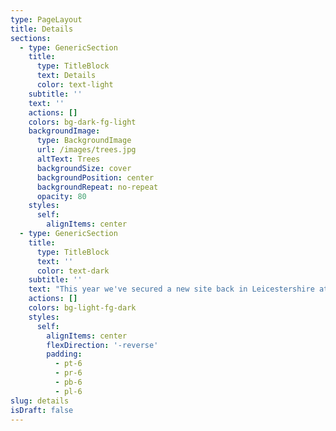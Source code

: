 ```yaml
---
type: PageLayout
title: Details
sections:
  - type: GenericSection
    title:
      type: TitleBlock
      text: Details
      color: text-light
    subtitle: ''
    text: ''
    actions: []
    colors: bg-dark-fg-light
    backgroundImage:
      type: BackgroundImage
      url: /images/trees.jpg
      altText: Trees
      backgroundSize: cover
      backgroundPosition: center
      backgroundRepeat: no-repeat
      opacity: 80
    styles:
      self:
        alignItems: center
  - type: GenericSection
    title:
      type: TitleBlock
      text: ''
      color: text-dark
    subtitle: ''
    text: "This year we've secured a new site back in Leicestershire at Grace Dieu Manor, near Ashby.\_\n\n**The Site**\nThe new site is at a private football academy and includes all of our usual facilities, large camp area, Swimming Pool, Sports Hall and classrooms. Its located a few minutes from Junction 23 of the M1 with hotel accommodation close by.\n\n**Activities**\nWe will be camping in the school grounds and we have a marquee for meals and communal activities, - the marquee is where the main camp activities take place. Full information and programme details will be sent following receipt and acceptance of your booking, nearer the time.\n\nThere is a variety of spiritual, sporting, craft and family activities arranged over the course of the long weekend. There will be time to explore our Camp Theme and plenty of relaxation time.\n\nMorning and evening activities tend to be communal and the afternoons a chance to follow activities of your choice - tennis, football, swimming, Bible studies, walks, crafts etc. In addition we normally have a mix of late night singing and lighter evening entertainment.\n\n**Numbers are limited to around 400 so book early to avoid disappointment.**\n\nChildren who attend Sunday School, CYC & YPGs are welcome to attend.\n\n**Accommodation and catering**\nBring either a tent or a caravan or campervan - in addition we're hoping to be able to use some limited on-site accommodation, although this is still to be confirmed. This is expected to be at a premium and we may need to give priority to those in particular need. Some people find a local guesthouse accommodation more convenient, but you will need to book it early. All meals are provided at camp; groups of people will be rostered to prepare meals to pre-planned menus. Toilet and shower facilities are available.\n\n**Children's and Young People's activities**\nOrganised sports and games normally include football, rounders, volleyball and netball. There are swimming sessions in the heated indoor pool and the Meal-a-Day Tuck Shop is always popular so bring some change.\nThere will be a quiet (unsupervised) revision room for those with exams coming up.\nAnd for teenagers with a lot of energy, we will be organising 'late night in the gym' sessions.\n\n**Parents and Sponsoring**\nThose under 18 who are not coming with a parent, must be sponsored by a suitable adult who will be at camp. If you need to be sponsored, please make sure you approach the person who is sponsoring you well in advance so that they can include you in their booking.\n\nParents and Sponsors - the safety and conduct of children and under 18s remain your responsibility whilst at Camp. The Committee takes issues of under-age and/or excessive drinking, and any use of banned substances at Whit Camp extremely seriously. We expect parents and/or sponsors to play an active role in accepting their responsibilities and help the Committee to address any concerns that may arise.\n\nIf you wish to sponsor someone but have already completed an online booking form, please get in touch with Joyce (see contacts page).\n\n**Safety**\nPlease be aware of the dangers concerning the swimming pool, surrounding land, main roads, public footpaths and sports facilities, kitchen area and cooking range, all of which could pose a serious hazard. Dogs will be allowed but must be controlled, always on leads and kept away from food areas, and poop-scoops must be used.\n\nAll campers should note the out-of-bounds areas. We have a ‘No Bicycle rule’, so please leave them at home.\nWe cheerfully assume that, as you want to come, you will happily join in with the programme of activities and with the Christian spirit of Whit Camp. We look forward to seeing you!\n\nThe Committee takes everyone's safety and security seriously and for this reason we are fully insured, carry out risk assessments for the weekend and have Data Protection and Safeguarding Polices which can be downloaded below.\n"
    actions: []
    colors: bg-light-fg-dark
    styles:
      self:
        alignItems: center
        flexDirection: '-reverse'
        padding:
          - pt-6
          - pr-6
          - pb-6
          - pl-6
slug: details
isDraft: false
---
```

